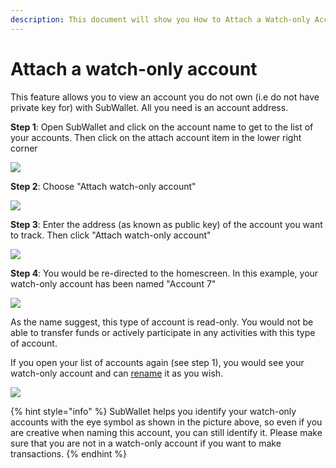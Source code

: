 ```yaml
---
description: This document will show you How to Attach a Watch-only Account on SubWallet.
---
```


# Attach a watch-only account

This feature allows you to view an account you do not own (i.e do not have private key for) with SubWallet. All you need is an account address.

**Step 1**: Open SubWallet and click on the account name to get to the list of your accounts. Then click on the attach account item in the lower right corner

![](<../../.gitbook/assets/image (5) (1) (3).png>)

**Step 2**: Choose "Attach watch-only account"

![](<../../.gitbook/assets/image (16) (1).png>)

**Step 3**: Enter the address (as known as public key) of the account you want to track. Then click "Attach watch-only account"

![](<../../.gitbook/assets/image (35) (2).png>)

**Step 4**: You would be re-directed to the homescreen. In this example, your watch-only account has been named "Account 7"

![](<../../.gitbook/assets/image (4) (2) (2).png>)

As the name suggest, this type of account is read-only. You would not be able to transfer funds or actively participate in any activities with this type of account.&#x20;

If you open your list of accounts again (see step 1), you would see your watch-only account and can [rename](switch-between-accounts-and-change-account-name.md) it as you wish.

![](<../../.gitbook/assets/image (46) (2) (1).png>)

{% hint style="info" %}
SubWallet helps you identify your watch-only accounts with the eye symbol as shown in the picture above, so even if you are creative when naming this account, you can still identify it. Please make sure that you are not in a watch-only account if you want to make transactions.
{% endhint %}



